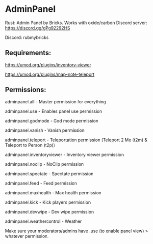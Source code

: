 # AdminPanel
Rust: Admin Panel by Bricks. Works with oxide/carbon
Discord server: https://discord.gg/gPg92292HS

Discord: rubmybricks

## Requirements:
https://umod.org/plugins/inventory-viewer

https://umod.org/plugins/map-note-teleport

## Permissions: 
adminpanel.all - Master permission for everything 

adminpanel.use - Enables panel use permission

adminpanel.godmode - God mode permission

adminpanel.vanish - Vanish permission

adminpanel.teleport - Teleportation permission (Teleport 2 Me (t2m) & Teleport to Person (t2p))

adminpanel.inventoryviewer - Inventory viewer permission

adminpanel.noclip - NoClip permission

adminpanel.spectate - Spectate permission

adminpanel.feed - Feed permission

adminpanel.maxhealth - Max health permission

adminpanel.kick - Kick players permission

adminpanel.devwipe - Dev wipe permission

adminpanel.weathercontrol - Weather

Make sure your moderators/admins have .use (to enable panel view) > whatever permission. 
